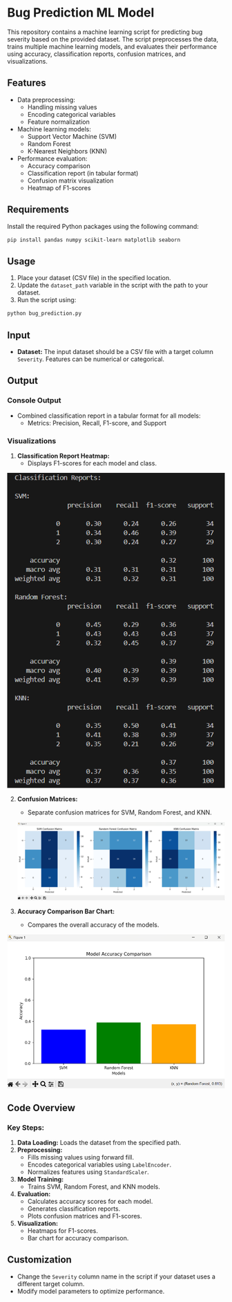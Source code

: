 # Bug Prediction ML Model

This repository contains a machine learning script for predicting bug severity based on the provided dataset. The script preprocesses the data, trains multiple machine learning models, and evaluates their performance using accuracy, classification reports, confusion matrices, and visualizations.

## Features
- Data preprocessing:
  - Handling missing values
  - Encoding categorical variables
  - Feature normalization
- Machine learning models:
  - Support Vector Machine (SVM)
  - Random Forest
  - K-Nearest Neighbors (KNN)
- Performance evaluation:
  - Accuracy comparison
  - Classification report (in tabular format)
  - Confusion matrix visualization
  - Heatmap of F1-scores

## Requirements
Install the required Python packages using the following command:

```bash
pip install pandas numpy scikit-learn matplotlib seaborn
```

## Usage

1. Place your dataset (CSV file) in the specified location.
2. Update the `dataset_path` variable in the script with the path to your dataset.
3. Run the script using:

```bash
python bug_prediction.py
```

## Input
- **Dataset:** The input dataset should be a CSV file with a target column `Severity`. Features can be numerical or categorical.

## Output
### Console Output
- Combined classification report in a tabular format for all models:
  - Metrics: Precision, Recall, F1-score, and Support

### Visualizations
1. **Classification Report Heatmap:**
   - Displays F1-scores for each model and class.

  ![Classification Report](image-3.png)

2. **Confusion Matrices:**
   - Separate confusion matrices for SVM, Random Forest, and KNN.

   ![Confusion Matrix](image-4.png)

3. **Accuracy Comparison Bar Chart:**
   - Compares the overall accuracy of the models.

![Model Accuracy Comparison](image-5.png)

## Code Overview
### Key Steps:
1. **Data Loading:** Loads the dataset from the specified path.
2. **Preprocessing:**
   - Fills missing values using forward fill.
   - Encodes categorical variables using `LabelEncoder`.
   - Normalizes features using `StandardScaler`.
3. **Model Training:**
   - Trains SVM, Random Forest, and KNN models.
4. **Evaluation:**
   - Calculates accuracy scores for each model.
   - Generates classification reports.
   - Plots confusion matrices and F1-scores.
5. **Visualization:**
   - Heatmaps for F1-scores.
   - Bar chart for accuracy comparison.

## Customization
- Change the `Severity` column name in the script if your dataset uses a different target column.
- Modify model parameters to optimize performance.



